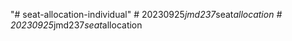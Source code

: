 "# seat-allocation-individual" 
#   2 0 2 3 0 9 2 5 _ j m d 2 3 7 _ s e a t _ a l l o c a t i o n  
 #   2 0 2 3 0 9 2 5 _ j m d 2 3 7 _ s e a t _ a l l o c a t i o n  
 
